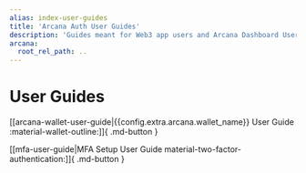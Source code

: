 ```yaml
---
alias: index-user-guides
title: 'Arcana Auth User Guides'
description: 'Guides meant for Web3 app users and Arcana Dashboard Users (the devs).'
arcana:
  root_rel_path: ..
---
```


# User Guides

[[arcana-wallet-user-guide|{{config.extra.arcana.wallet_name}} User Guide :material-wallet-outline:]]{ .md-button }

[[mfa-user-guide|MFA Setup User Guide material-two-factor-authentication:]]{ .md-button }